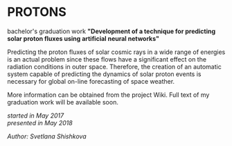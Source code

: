 # PROTONS
bachelor's graduation work
**"Development of a technique for predicting solar proton fluxes using artificial neural networks"**

Predicting the proton fluxes of solar cosmic rays in a wide range of energies is an actual problem since these flows have a significant effect on the radiation conditions in outer space. Therefore, the creation of an automatic system capable of predicting the dynamics of solar proton events is necessary for global on-line forecasting of space weather.

More information can be obtained from the project Wiki. Full text of my graduation work will be available soon.

_started in May 2017_<br />
_presented in May 2018_

_Author: Svetlana Shishkova_
